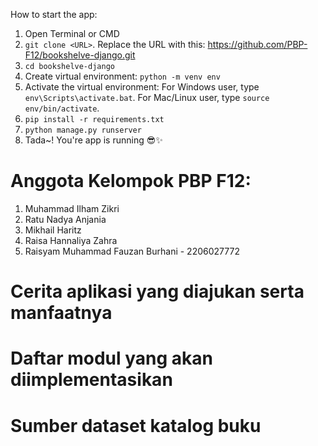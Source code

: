 How to start the app:

1. Open Terminal or CMD
2. `git clone <URL>`. Replace the URL with this: https://github.com/PBP-F12/bookshelve-django.git
3. `cd bookshelve-django`
4. Create virtual environment: `python -m venv env`
5. Activate the virtual environment: For Windows user, type `env\Scripts\activate.bat`. For Mac/Linux user, type `source env/bin/activate`.
6. `pip install -r requirements.txt`
7. `python manage.py runserver`
8. Tada~! You're app is running 😎✨

# Anggota Kelompok PBP F12:

1. Muhammad Ilham Zikri
2. Ratu Nadya Anjania
3. Mikhail Haritz
4. Raisa Hannaliya Zahra
5. Raisyam Muhammad Fauzan Burhani - 2206027772

# Cerita aplikasi yang diajukan serta manfaatnya

# Daftar modul yang akan diimplementasikan

# Sumber dataset katalog buku
